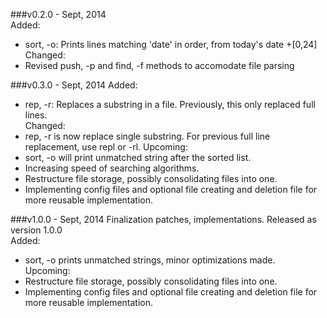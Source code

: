 ###v0.2.0 - Sept, 2014  
Added:  
  - sort, -o: Prints lines matching 'date' in order, from today's date +[0,24]  
Changed:  
  - Revised push, -p and find, -f methods to accomodate file parsing
 
###v0.3.0 - Sept, 2014
Added:  
  - rep, -r: Replaces a substring in a file. Previously, this only replaced full lines.  
Changed:  
  - rep, -r is now replace single substring. For previous full line replacement, use repl or -rl.
Upcoming:  
  - sort, -o will print unmatched string after the sorted list.  
  - Increasing speed of searching algorithms.  
  - Restructure file storage, possibly consolidating files into one.  
  - Implementing config files and optional file creating and deletion file for more reusable implementation.  
  
###v1.0.0 - Sept, 2014
Finalization patches, implementations. Released as version 1.0.0  
Added:  
  - sort, -o prints unmatched strings, minor optimizations made.  
Upcoming:
  - Restructure file storage, possibly consolidating files into one.  
  - Implementing config files and optional file creating and deletion file for more reusable implementation.  

